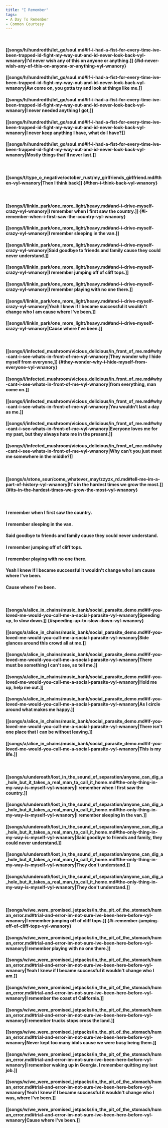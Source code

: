 ```yaml
---
title: "I Remember"
tags:
- A Day To Remember
- Common Courtesy
---
```

&nbsp;
#### [[songs/h/hundredth/let_go/soul.md#if-i-had-a-fist-for-every-time-ive-been-trapped-id-fight-my-way-out-and-id-never-look-back-vyl-wnanory|I'd never wish any of this on anyone or anything.]] {#id-never-wish-any-of-this-on-anyone-or-anything-vyl-wnanory}
#### [[songs/h/hundredth/let_go/soul.md#if-i-had-a-fist-for-every-time-ive-been-trapped-id-fight-my-way-out-and-id-never-look-back-vyl-wnanory|Aw come on, you gotta try and look at things like me.]]
#### [[songs/h/hundredth/let_go/soul.md#if-i-had-a-fist-for-every-time-ive-been-trapped-id-fight-my-way-out-and-id-never-look-back-vyl-wnanory|I never needed anything I got,]]
#### [[songs/h/hundredth/let_go/soul.md#if-i-had-a-fist-for-every-time-ive-been-trapped-id-fight-my-way-out-and-id-never-look-back-vyl-wnanory|I never keep anything I have, what do I have?]]
#### [[songs/h/hundredth/let_go/soul.md#if-i-had-a-fist-for-every-time-ive-been-trapped-id-fight-my-way-out-and-id-never-look-back-vyl-wnanory|Mostly things that'll never last.]]
&nbsp;
#### [[songs/t/type_o_negative/october_rust/my_girlfriends_girlfriend.md#then-vyl-wnanory|Then I think back]] {#then-i-think-back-vyl-wnanory}
&nbsp;
#### [[songs/l/linkin_park/one_more_light/heavy.md#and-i-drive-myself-crazy-vyl-wnanory|I remember when I first saw the country.]] {#i-remember-when-i-first-saw-the-country-vyl-wnanory}
#### [[songs/l/linkin_park/one_more_light/heavy.md#and-i-drive-myself-crazy-vyl-wnanory|I remember sleeping in the van.]]
#### [[songs/l/linkin_park/one_more_light/heavy.md#and-i-drive-myself-crazy-vyl-wnanory|Said goodbye to friends and family cause they could never understand.]]
#### [[songs/l/linkin_park/one_more_light/heavy.md#and-i-drive-myself-crazy-vyl-wnanory|I remember jumping off of cliff tops.]]
#### [[songs/l/linkin_park/one_more_light/heavy.md#and-i-drive-myself-crazy-vyl-wnanory|I remember playing with no one there.]]
#### [[songs/l/linkin_park/one_more_light/heavy.md#and-i-drive-myself-crazy-vyl-wnanory|Yeah I knew if I became successful it wouldn't change who I am cause where I've been.]]
#### [[songs/l/linkin_park/one_more_light/heavy.md#and-i-drive-myself-crazy-vyl-wnanory|Cause where I've been.]]
&nbsp;
#### [[songs/i/infected_mushroom/vicious_delicious/in_front_of_me.md#why-cant-i-see-whats-in-front-of-me-vyl-wnanory|They wonder why I hide myself from everyone,]] {#they-wonder-why-i-hide-myself-from-everyone-vyl-wnanory}
#### [[songs/i/infected_mushroom/vicious_delicious/in_front_of_me.md#why-cant-i-see-whats-in-front-of-me-vyl-wnanory|from everything, man come on.]]
#### [[songs/i/infected_mushroom/vicious_delicious/in_front_of_me.md#why-cant-i-see-whats-in-front-of-me-vyl-wnanory|You wouldn't last a day as me.]]
#### [[songs/i/infected_mushroom/vicious_delicious/in_front_of_me.md#why-cant-i-see-whats-in-front-of-me-vyl-wnanory|Everyone loves me for my past, but they always hate me in the present.]]
#### [[songs/i/infected_mushroom/vicious_delicious/in_front_of_me.md#why-cant-i-see-whats-in-front-of-me-vyl-wnanory|Why can't you just meet me somewhere in the middle?]]
&nbsp;
#### [[songs/s/stone_sour/come_whatever_may/zzyzx_rd.md#tell-me-im-a-part-of-history-vyl-wnanory|It's in the hardest times we grow the most.]] {#its-in-the-hardest-times-we-grow-the-most-vyl-wnanory}
&nbsp;
#### I remember when I first saw the country.
#### I remember sleeping in the van.
#### Said goodbye to friends and family cause they could never understand.
#### I remember jumping off of cliff tops.
#### I remember playing with no one there.
#### Yeah I knew if I became successful it wouldn't change who I am cause where I've been.
#### Cause where I've been.
&nbsp;
#### [[songs/a/alice_in_chains/music_bank/social_parasite_demo.md#if-you-loved-me-would-you-call-me-a-social-parasite-vyl-wnanory|Speeding up, to slow down.]] {#speeding-up-to-slow-down-vyl-wnanory}
#### [[songs/a/alice_in_chains/music_bank/social_parasite_demo.md#if-you-loved-me-would-you-call-me-a-social-parasite-vyl-wnanory|Side glances around this crowd all at me.]]
#### [[songs/a/alice_in_chains/music_bank/social_parasite_demo.md#if-you-loved-me-would-you-call-me-a-social-parasite-vyl-wnanory|There must be something I can't see, so tell me.]]
#### [[songs/a/alice_in_chains/music_bank/social_parasite_demo.md#if-you-loved-me-would-you-call-me-a-social-parasite-vyl-wnanory|Hold me up, help me out.]]
#### [[songs/a/alice_in_chains/music_bank/social_parasite_demo.md#if-you-loved-me-would-you-call-me-a-social-parasite-vyl-wnanory|As I circle around what makes me happy.]]
#### [[songs/a/alice_in_chains/music_bank/social_parasite_demo.md#if-you-loved-me-would-you-call-me-a-social-parasite-vyl-wnanory|There isn't one place that I can be without leaving.]]
#### [[songs/a/alice_in_chains/music_bank/social_parasite_demo.md#if-you-loved-me-would-you-call-me-a-social-parasite-vyl-wnanory|This is my life.]]
&nbsp;
#### [[songs/u/underoath/lost_in_the_sound_of_separation/anyone_can_dig_a_hole_but_it_takes_a_real_man_to_call_it_home.md#the-only-thing-in-my-way-is-myself-vyl-wnanory|I remember when I first saw the country.]]
#### [[songs/u/underoath/lost_in_the_sound_of_separation/anyone_can_dig_a_hole_but_it_takes_a_real_man_to_call_it_home.md#the-only-thing-in-my-way-is-myself-vyl-wnanory|I remember sleeping in the van.]]
#### [[songs/u/underoath/lost_in_the_sound_of_separation/anyone_can_dig_a_hole_but_it_takes_a_real_man_to_call_it_home.md#the-only-thing-in-my-way-is-myself-vyl-wnanory|Said goodbye to friends and family, they could never understand.]]
#### [[songs/u/underoath/lost_in_the_sound_of_separation/anyone_can_dig_a_hole_but_it_takes_a_real_man_to_call_it_home.md#the-only-thing-in-my-way-is-myself-vyl-wnanory|They don't understand.]]
#### [[songs/u/underoath/lost_in_the_sound_of_separation/anyone_can_dig_a_hole_but_it_takes_a_real_man_to_call_it_home.md#the-only-thing-in-my-way-is-myself-vyl-wnanory|They don't understand.]]
&nbsp;
#### [[songs/w/we_were_promised_jetpacks/in_the_pit_of_the_stomach/human_error.md#trial-and-error-im-not-sure-ive-been-here-before-vyl-wnanory|I remember jumping off of cliff tops.]] {#i-remember-jumping-off-of-cliff-tops-vyl-wnanory}
#### [[songs/w/we_were_promised_jetpacks/in_the_pit_of_the_stomach/human_error.md#trial-and-error-im-not-sure-ive-been-here-before-vyl-wnanory|I remember playing with no one there.]]
#### [[songs/w/we_were_promised_jetpacks/in_the_pit_of_the_stomach/human_error.md#trial-and-error-im-not-sure-ive-been-here-before-vyl-wnanory|Yeah I knew if I became successful it wouldn't change who I am.]]
#### [[songs/w/we_were_promised_jetpacks/in_the_pit_of_the_stomach/human_error.md#trial-and-error-im-not-sure-ive-been-here-before-vyl-wnanory|I remember the coast of California.]]
#### [[songs/w/we_were_promised_jetpacks/in_the_pit_of_the_stomach/human_error.md#trial-and-error-im-not-sure-ive-been-here-before-vyl-wnanory|I remember trucks stops cross the land.]]
#### [[songs/w/we_were_promised_jetpacks/in_the_pit_of_the_stomach/human_error.md#trial-and-error-im-not-sure-ive-been-here-before-vyl-wnanory|Never kept too many idols cause we were busy being them.]]
#### [[songs/w/we_were_promised_jetpacks/in_the_pit_of_the_stomach/human_error.md#trial-and-error-im-not-sure-ive-been-here-before-vyl-wnanory|I remember waking up in Georgia. I remember quitting my last job.]]
#### [[songs/w/we_were_promised_jetpacks/in_the_pit_of_the_stomach/human_error.md#trial-and-error-im-not-sure-ive-been-here-before-vyl-wnanory|Yeah I knew if I became successful it wouldn't change who I was, where I've been.]]
#### [[songs/w/we_were_promised_jetpacks/in_the_pit_of_the_stomach/human_error.md#trial-and-error-im-not-sure-ive-been-here-before-vyl-wnanory|Cause where I've been.]]
